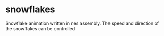 # snowflakes

Snowflake animation written in nes assembly. The speed and direction of the snowflakes can be controlled
